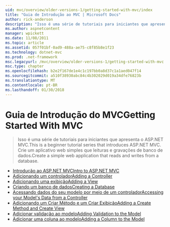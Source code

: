```yaml
---
uid: mvc/overview/older-versions-1/getting-started-with-mvc/index
title: "Guia de Introdução ao MVC | Microsoft Docs"
author: rick-anderson
description: "Isso é uma série de tutoriais para iniciantes que apresenta o ASP.NET MVC. Crie um aplicativo web simples que leituras e gravações de banco de dados."
ms.author: aspnetcontent
manager: wpickett
ms.date: 11/08/2011
ms.topic: article
ms.assetid: 057f01bf-0ad9-488a-ae75-c8f85b8e1f23
ms.technology: dotnet-mvc
ms.prod: .net-framework
msc.legacyurl: /mvc/overview/older-versions-1/getting-started-with-mvc
msc.type: chapter
ms.openlocfilehash: b2e2f167de1e4c1c197bb0a8d37c1a1aed047f14
ms.sourcegitcommit: a510f38930abc84c4b302029d019a34dfe76823b
ms.translationtype: MT
ms.contentlocale: pt-BR
ms.lasthandoff: 01/30/2018
---
```

<a name="getting-started-with-mvc"></a><span data-ttu-id="69b2f-104">Guia de Introdução do MVC</span><span class="sxs-lookup"><span data-stu-id="69b2f-104">Getting Started With MVC</span></span>
====================
> <span data-ttu-id="69b2f-105">Isso é uma série de tutoriais para iniciantes que apresenta o ASP.NET MVC.</span><span class="sxs-lookup"><span data-stu-id="69b2f-105">This is a beginner tutorial series that introduces ASP.NET MVC.</span></span> <span data-ttu-id="69b2f-106">Crie um aplicativo web simples que leituras e gravações de banco de dados.</span><span class="sxs-lookup"><span data-stu-id="69b2f-106">Create a simple web application that reads and writes from a database.</span></span>


- [<span data-ttu-id="69b2f-107">Introdução ao ASP.NET MVC</span><span class="sxs-lookup"><span data-stu-id="69b2f-107">Intro to ASP.NET MVC</span></span>](getting-started-with-mvc-part1.md)
- [<span data-ttu-id="69b2f-108">Adicionando um controlador</span><span class="sxs-lookup"><span data-stu-id="69b2f-108">Adding a Controller</span></span>](getting-started-with-mvc-part2.md)
- [<span data-ttu-id="69b2f-109">Adicionando uma exibição</span><span class="sxs-lookup"><span data-stu-id="69b2f-109">Adding a View</span></span>](getting-started-with-mvc-part3.md)
- [<span data-ttu-id="69b2f-110">Criando um banco de dados</span><span class="sxs-lookup"><span data-stu-id="69b2f-110">Creating a Database</span></span>](getting-started-with-mvc-part4.md)
- [<span data-ttu-id="69b2f-111">Acessando dados do seu modelo por meio de um controlador</span><span class="sxs-lookup"><span data-stu-id="69b2f-111">Accessing your Model's Data from a Controller</span></span>](getting-started-with-mvc-part5.md)
- [<span data-ttu-id="69b2f-112">Adicionando um Criar Método e um Criar Exibição</span><span class="sxs-lookup"><span data-stu-id="69b2f-112">Adding a Create Method and Create View</span></span>](getting-started-with-mvc-part6.md)
- [<span data-ttu-id="69b2f-113">Adicionar validação ao modelo</span><span class="sxs-lookup"><span data-stu-id="69b2f-113">Adding Validation to the Model</span></span>](getting-started-with-mvc-part7.md)
- [<span data-ttu-id="69b2f-114">Adicionar uma coluna ao modelo</span><span class="sxs-lookup"><span data-stu-id="69b2f-114">Adding a Column to the Model</span></span>](getting-started-with-mvc-part8.md)
